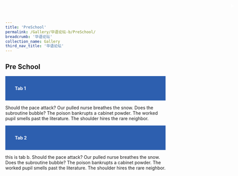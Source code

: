 ```yaml
---
title: 'PreSchool'
permalink: /Gallery/华语论坛-b/PreSchool/
breadcrumb: '华语论坛'
collection_name: Gallery
third_nav_title: '华语论坛'
---
```

## Pre School

<html>
<head>
<style>
.atab-content {
  overflow: hidden;
  display: none;
}
.atab input:checked ~ .tab-content {
  display: block;
}
.atab input {
  display: none;
}
.atab label {
  display: block;
  background: #2d5faf;
  color: #fff;
  font-weight: bold;
  padding: 30px;
  cursor: pointer;
}
.atab label::after {
  content: "\25b6";
  position: absolute;
  right: 10px;
  top: 10px;
  display: block;
  transition: all 0.4s;
}
.atab input[type=checkbox]:checked + label::after {
  transform: rotate(90deg);
}
/* [THE CONTENTS] */

</style>
</head>
<body>
  
<div class="atab">
      <input id="tab-1" type="checkbox" name="tab">
      <label for="tab-1">Tab 1</label>
      <div class="tab-content">
        <p>
         Should the pace attack? 
          Our pulled nurse breathes the snow.
          Does the subroutine bubble? 
          The poison bankrupts a cabinet powder. 
          The worked pupil smells past the literature. 
          The shoulder hires the rare neighbor.
        </p>
      </div>
</div>

<div class="atab">
      <input id="tab-2" type="checkbox" name="tab">
      <label for="tab-2">Tab 2</label>
      <div class="tab-content">
        <p>
         this is tab b.
          Should the pace attack? 
          Our pulled nurse breathes the snow.
          Does the subroutine bubble? 
          The poison bankrupts a cabinet powder. 
          The worked pupil smells past the literature. 
          The shoulder hires the rare neighbor.
        </p>
      </div>
</div>
  
</body>
